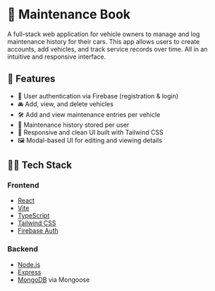 # 🚗 Maintenance Book

A full-stack web application for vehicle owners to manage and log maintenance history for their cars. This app allows users to create accounts, add vehicles, and track service records over time. All in an intuitive and responsive interface.

## 📸 Features

- 🔐 User authentication via Firebase (registration & login)
- 🚘 Add, view, and delete vehicles
- 🛠 Add and view maintenance entries per vehicle
- 🧾 Maintenance history stored per user
- 📱 Responsive and clean UI built with Tailwind CSS
- 🖼 Modal-based UI for editing and viewing details

## 🧑‍💻 Tech Stack

### Frontend
- [React](https://react.dev/)
- [Vite](https://vitejs.dev/)
- [TypeScript](https://www.typescriptlang.org/)
- [Tailwind CSS](https://tailwindcss.com/)
- [Firebase Auth](https://firebase.google.com/products/auth)

### Backend
- [Node.js](https://nodejs.org/)
- [Express](https://expressjs.com/)
- [MongoDB](https://www.mongodb.com/) via Mongoose